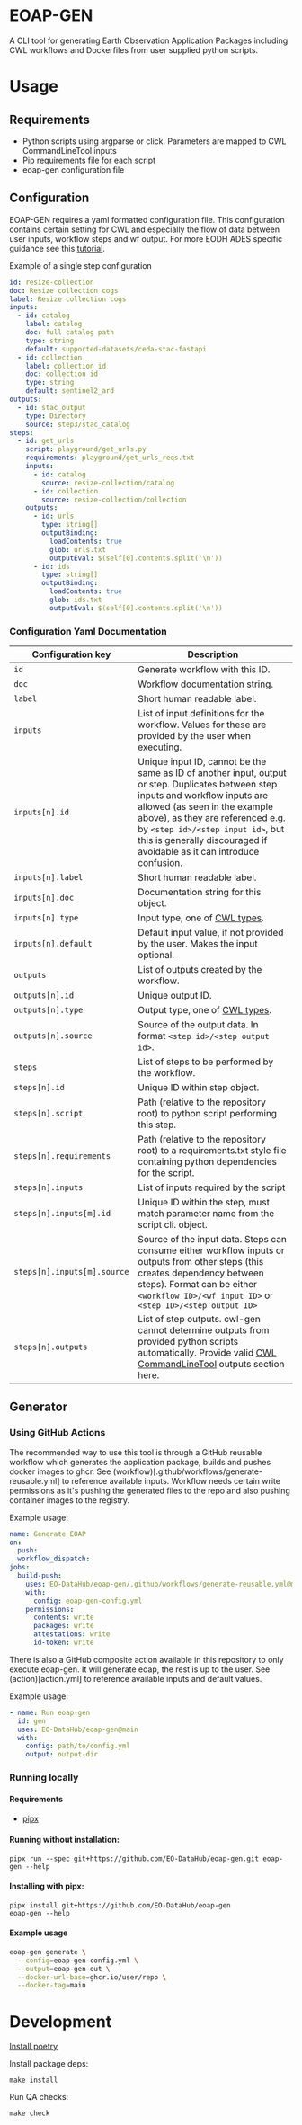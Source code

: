 # EOAP-GEN

A CLI tool for generating Earth Observation Application Packages including CWL workflows and Dockerfiles from user supplied python scripts.

# Usage

## Requirements

- Python scripts using argparse or click. Parameters are mapped to CWL CommandLineTool inputs
- Pip requirements file for each script
- eoap-gen configuration file

## Configuration

EOAP-GEN requires a yaml formatted configuration file. This configuration contains certain setting for CWL and especially the flow of data between user inputs, workflow steps and wf output. For more EODH ADES specific guidance see this [tutorial]().

Example of a single step configuration

```yaml
id: resize-collection
doc: Resize collection cogs
label: Resize collection cogs
inputs:
  - id: catalog
    label: catalog
    doc: full catalog path
    type: string
    default: supported-datasets/ceda-stac-fastapi
  - id: collection
    label: collection id
    doc: collection id
    type: string
    default: sentinel2_ard
outputs:
  - id: stac_output
    type: Directory
    source: step3/stac_catalog
steps:
  - id: get_urls
    script: playground/get_urls.py
    requirements: playground/get_urls_reqs.txt
    inputs:
      - id: catalog
        source: resize-collection/catalog
      - id: collection
        source: resize-collection/collection
    outputs:
      - id: urls
        type: string[]
        outputBinding:
          loadContents: true
          glob: urls.txt
          outputEval: $(self[0].contents.split('\n'))
      - id: ids
        type: string[]
        outputBinding:
          loadContents: true
          glob: ids.txt
          outputEval: $(self[0].contents.split('\n'))
```

### Configuration Yaml Documentation

| Configuration key           | Description                                                                                                                                                                                                                                                                                                          |
| --------------------------- | -------------------------------------------------------------------------------------------------------------------------------------------------------------------------------------------------------------------------------------------------------------------------------------------------------------------- |
| `id`                        | Generate workflow with this ID.                                                                                                                                                                                                                                                                                      |
| `doc`                       | Workflow documentation string.                                                                                                                                                                                                                                                                                       |
| `label`                     | Short human readable label.                                                                                                                                                                                                                                                                                          |
| `inputs`                    | List of input definitions for the workflow. Values for these are provided by the user when executing.                                                                                                                                                                                                                |
| `inputs[n].id`              | Unique input ID, cannot be the same as ID of another input, output or step. Duplicates between step inputs and workflow inputs are allowed (as seen in the example above), as they are referenced e.g. by `<step id>/<step input id>`, but this is generally discouraged if avoidable as it can introduce confusion. |
| `inputs[n].label`           | Short human readable label.                                                                                                                                                                                                                                                                                          |
| `inputs[n].doc`             | Documentation string for this object.                                                                                                                                                                                                                                                                                |
| `inputs[n].type`            | Input type, one of [CWL types](https://www.commonwl.org/v1.2/Workflow.html#CWLType).                                                                                                                                                                                                                                 |
| `inputs[n].default`         | Default input value, if not provided by the user. Makes the input optional.                                                                                                                                                                                                                                          |
| `outputs`                   | List of outputs created by the workflow.                                                                                                                                                                                                                                                                             |
| `outputs[n].id`             | Unique output ID.                                                                                                                                                                                                                                                                                                    |
| `outputs[n].type`           | Output type, one of [CWL types](https://www.commonwl.org/v1.2/Workflow.html#CWLType).                                                                                                                                                                                                                                |
| `outputs[n].source`         | Source of the output data. In format `<step id>/<step output id>`.                                                                                                                                                                                                                                                   |
| `steps`                     | List of steps to be performed by the workflow.                                                                                                                                                                                                                                                                       |
| `steps[n].id`               | Unique ID within step object.                                                                                                                                                                                                                                                                                        |
| `steps[n].script`           | Path (relative to the repository root) to python script performing this step.                                                                                                                                                                                                                                        |
| `steps[n].requirements`     | Path (relative to the repository root) to a requirements.txt style file containing python dependencies for the script.                                                                                                                                                                                               |
| `steps[n].inputs`           | List of inputs required by the script                                                                                                                                                                                                                                                                                |
| `steps[n].inputs[m].id`     | Unique ID within the step, must match parameter name from the script cli. object.                                                                                                                                                                                                                                    |
| `steps[n].inputs[m].source` | Source of the input data. Steps can consume either workflow inputs or outputs from other steps (this creates dependency between steps). Format can be either `<workflow ID>/<wf input ID>` or `<step ID>/<step output ID>`                                                                                           |
| `steps[n].outputs`          | List of step outputs. cwl-gen cannot determine outputs from provided python scripts automatically. Provide valid [CWL CommandLineTool](https://www.commonwl.org/v1.2/CommandLineTool.html#CommandOutputParameter) outputs section here.                                                                              |

## Generator

### Using GitHub Actions

The recommended way to use this tool is through a GitHub reusable workflow which generates the application package, builds and pushes docker images to ghcr. See (workflow)[.github/workflows/generate-reusable.yml] to reference available inputs. Workflow needs certain write permissions as it's pushing the generated files to the repo and also pushing container images to the registry.

Example usage:

```yaml
name: Generate EOAP
on:
  push:
  workflow_dispatch:
jobs:
  build-push:
    uses: EO-DataHub/eoap-gen/.github/workflows/generate-reusable.yml@main
    with:
      config: eoap-gen-config.yml
    permissions:
      contents: write
      packages: write
      attestations: write
      id-token: write
```

There is also a GitHub composite action available in this repository to only execute eoap-gen. It will generate eoap, the rest is up to the user. See (action)[action.yml] to reference available inputs and default values.

Example usage:

```yaml
- name: Run eoap-gen
  id: gen
  uses: EO-DataHub/eoap-gen@main
  with:
    config: path/to/config.yml
    output: output-dir
```

### Running locally

#### Requirements

- [pipx](https://pipx.pypa.io/latest/installation/)

#### Running without installation:

```
pipx run --spec git+https://github.com/EO-DataHub/eoap-gen.git eoap-gen --help
```

#### Installing with pipx:

```
pipx install git+https://github.com/EO-DataHub/eoap-gen
eoap-gen --help
```

#### Example usage

```bash
eoap-gen generate \
  --config=eoap-gen-config.yml \
  --output=eoap-gen-out \
  --docker-url-base=ghcr.io/user/repo \
  --docker-tag=main
```

# Development

[Install poetry](https://python-poetry.org/docs/#installation)

Install package deps:

```
make install
```

Run QA checks:

```
make check
```
